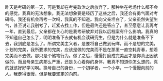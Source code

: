 昨天是考研的第一天，可是我却在考完政治之后放弃了。那种坐在考场什么都不会的感觉，我真的无法想象，我无法想象要是经历了这些之后，我还会有勇气面对考研吗，我还有机会再考一次吗，我真的不知道。我向父亲坦白了，父亲虽然失望生气，甚至说让我别考了，赶紧去找工作，但是最终还是答应了，甚至愿意让我再考一年，直到最后，父亲都在关心的是我考研放弃对我以后档案有什么影响。我真的不知道自己怎么了，明明准备下去就有机会读研究生，但是为什么就是准备不下去，我到底是怎么了。所谓完美主义者，是要将自己做到玩咩，而不是想的完美，计划的完美，我所要求的完美，应该是做的完美而不是在那里一直空耗青春，想着完美而不去做。那只是个煞笔行为。做了之后，慢慢打磨成完美品才是你真正因该做的。而且母亲生病那么严重，还是关心着你的身体，我真不知道你怎么想的。真的就该好好学习啊。换号自己的身份，一个初学者，一个小卒，一个慢慢向前的人。我走得很慢，但是我要坚定的向前。